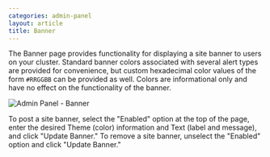 ```yaml
---
categories: admin-panel
layout: article
title: Banner
---
```


The Banner page provides functionality for displaying a site banner to users on your cluster. Standard banner colors associated with several alert types are provided for convenience, but custom hexadecimal color values of the form `#RRGGBB` can be provided as well. Colors are informational only and have no effect on the functionality of the banner.

![Admin Panel - Banner]({{site.url}}/images/post_images/algo-images-admin/algo-1609265251857.png)

To post a site banner, select the "Enabled" option at the top of the page, enter the desired Theme (color) information and Text (label and message), and click "Update Banner." To remove a site banner, unselect the "Enabled" option and click "Update Banner."